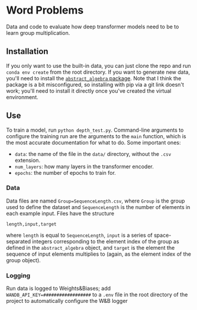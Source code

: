 # Word Problems

Data and code to evaluate how deep transformer models need to be to learn group multiplication.

## Installation

If you only want to use the built-in data, you can just clone the repo and run `conda env create` from the root directory. If you want to generate new data, you'll need to install the [`abstract_algebra` package](https://abstract-algebra.readthedocs.io/en/latest/index.html). Note that I think the package is a bit misconfigured, so installing with pip via a git link doesn't work; you'll need to install it directly once you've created the virtual environment.

## Use

To train a model, run `python depth_test.py`. Command-line arguments to configure the training run are the arguments to the `main` function, which is the most accurate documentation for what to do. Some important ones:

- `data`: the name of the file in the `data/` directory, without the `.csv` extension. 
- `num_layers`: how many layers in the transformer encoder.
- `epochs`: the number of epochs to train for.

### Data

Data files are named `Group=SequenceLength.csv`, where `Group` is the group used to define the dataset and `SequenceLength` is the number of elements in each example input. Files have the structure

```
length,input,target
```

where `length` is equal to `SequenceLength`, `input` is a series of space-separated integers corresponding to the element index of the group as defined in the `abstract_algebra` object, and `target` is the element the sequence of input elements multiplies to (again, as the element index of the group object).

### Logging

Run data is logged to Weights&Biases; add `WANDB_API_KEY=##################` to a `.env` file in the root directory of the project to automatically configure the W&B logger
